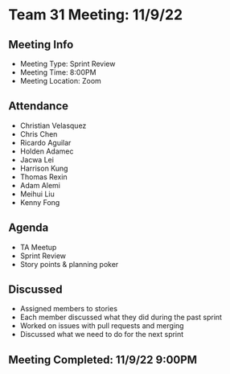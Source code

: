 # Team 31 Meeting: 11/9/22

## Meeting Info
- Meeting Type: Sprint Review
- Meeting Time: 8:00PM
- Meeting Location: Zoom

## Attendance
- Christian Velasquez
- Chris Chen
- Ricardo Aguilar
- Holden Adamec
- Jacwa Lei
- Harrison Kung
- Thomas Rexin
- Adam Alemi
- Meihui Liu
- Kenny Fong

## Agenda
- TA Meetup
- Sprint Review
- Story points & planning poker

## Discussed
- Assigned members to stories
- Each member discussed what they did during the past sprint
- Worked on issues with pull requests and merging
- Discussed what we need to do for the next sprint

## Meeting Completed: 11/9/22 9:00PM
